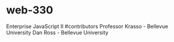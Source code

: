 # web-330
Enterprise JavaScript II
#contributors
Professor Krasso - Bellevue University
Dan Ross - Bellevue University